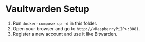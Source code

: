 # Vaultwarden Setup

1. Run `docker-compose up -d` in this folder.
2. Open your browser and go to `http://<RaspberryPiIP>:8081`.
3. Register a new account and use it like Bitwarden.
